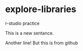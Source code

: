 # explore-libraries
r-studio practice

This is a new sentance. 

Another line! But this is from github
